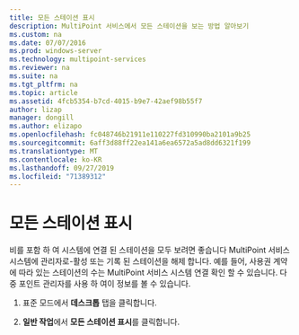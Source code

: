 ```yaml
---
title: 모든 스테이션 표시
description: MultiPoint 서비스에서 모든 스테이션을 보는 방법 알아보기
ms.custom: na
ms.date: 07/07/2016
ms.prod: windows-server
ms.technology: multipoint-services
ms.reviewer: na
ms.suite: na
ms.tgt_pltfrm: na
ms.topic: article
ms.assetid: 4fcb5354-b7cd-4015-b9e7-42aef98b55f7
author: lizap
manager: dongill
ms.author: elizapo
ms.openlocfilehash: fc048746b21911e110227fd310990ba2101a9b25
ms.sourcegitcommit: 6aff3d88ff22ea141a6ea6572a5ad8dd6321f199
ms.translationtype: MT
ms.contentlocale: ko-KR
ms.lasthandoff: 09/27/2019
ms.locfileid: "71389312"
---
```

# <a name="show-all-stations"></a>모든 스테이션 표시
비를 포함 하 여 시스템에 연결 된 스테이션을 모두 보려면 좋습니다 MultiPoint 서비스 시스템에 관리자로\-활성 또는 기록 된 스테이션을 해제 합니다. 예를 들어, 사용권 계약에 따라 있는 스테이션의 수는 MultiPoint 서비스 시스템 연결 확인 할 수 있습니다. 다중 포인트 관리자를 사용 하 여이 정보를 볼 수 있습니다.  
  
1.  표준 모드에서 **데스크톱** 탭을 클릭합니다.  
  
2.  **일반 작업**에서 **모든 스테이션 표시**를 클릭합니다.